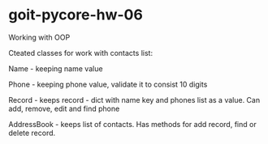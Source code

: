 # goit-pycore-hw-06

Working with OOP

Cteated classes for work with contacts list:

Name - keeping name value

Phone - keeping phone value, validate it to consist 10 digits

Record - keeps record - dict with name key and phones list as a value. Can add, remove, edit and find phone

AddressBook - keeps list of contacts. Has methods for add record, find or delete record.
